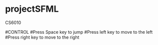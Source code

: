 # projectSFML
CS6010

#CONTROL
#Press Space key to jump
#Press left key to move to the left
#Press right key to move to the right
